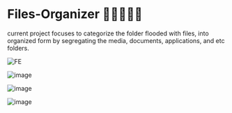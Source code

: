 # Files-Organizer 🤞🤞🎶🎵📂
current project focuses to categorize the folder flooded with files, 
into organized form by segregating the media, documents, applications, and etc folders.


![FE](https://user-images.githubusercontent.com/71118230/153775074-60fea484-5deb-4394-8542-1dbda0f41f64.jpg)


![image](https://user-images.githubusercontent.com/71118230/153775007-8789d3ce-1125-4700-bce1-d3ce7f7ed31c.png)


![image](https://user-images.githubusercontent.com/71118230/153775020-951b43c1-2704-477b-8825-d27034df7a1a.png)


![image](https://user-images.githubusercontent.com/71118230/153775040-4a186958-d672-49a3-b1d6-fb073785008f.png)


